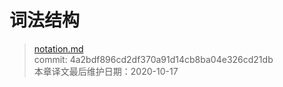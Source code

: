 # 词法结构

>[notation.md](https://github.com/rust-lang/reference/blob/master/src/lexical-structure.md)\
>commit: 4a2bdf896cd2df370a91d14cb8ba04e326cd21db \
>本章译文最后维护日期：2020-10-17

<!-- 2020-11-12-->
<!-- checked -->